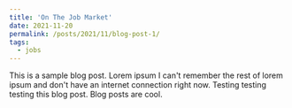 ```yaml
---
title: 'On The Job Market'
date: 2021-11-20
permalink: /posts/2021/11/blog-post-1/
tags:
  - jobs
---
```


This is a sample blog post. Lorem ipsum I can't remember the rest of lorem ipsum and don't have an internet connection right now. Testing testing testing this blog post. Blog posts are cool.
